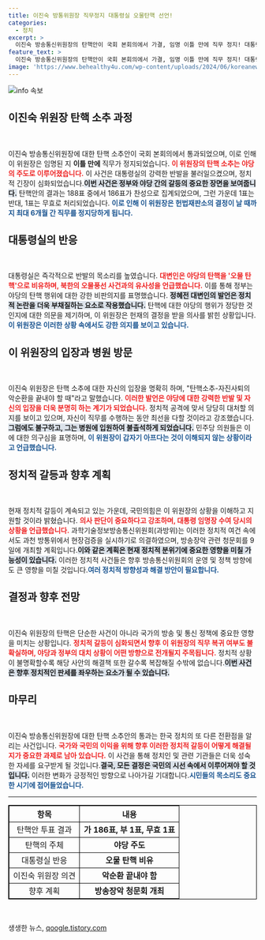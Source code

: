 ```yaml
---
title: 이진숙 방통위원장 직무정지 대통령실 오물탄핵 선언!
categories:
  - 정치
excerpt: >
  이진숙 방송통신위원장의 탄핵안이 국회 본회의에서 가결, 임명 이틀 만에 직무 정지! 대통령실의 반박과 정치적 논란 속에 과연 헌법재판소의 결정은 어떻게 될까? 클릭해 상세한 내용을 확인하세요!
feature_text: >
  이진숙 방송통신위원장의 탄핵안이 국회 본회의에서 가결, 임명 이틀 만에 직무 정지! 대통령실의 반박과 정치적 논란 속에 과연 헌법재판소의 결정은 어떻게 될까? 클릭해 상세한 내용을 확인하세요!
image: 'https://www.behealthy4u.com/wp-content/uploads/2024/06/koreanews.jpg'
---
```


<p><img src="https://www.behealthy4u.com/wp-content/uploads/2024/06/koreanews.jpg" alt="info 속보" /></p>

<h2 data-ke-size="size26">이진숙 위원장 탄핵 소추 과정</h2>

<p data-ke-size="size16">&nbsp;</p>

<p>이진숙 방송통신위원장에 대한 탄핵 소추안이 국회 본회의에서 통과되었으며, 이로 인해 이 위원장은 임명된 지 <strong>이틀 만에</strong> 직무가 정지되었습니다. <b><span style="color: #ee2323;">이 위원장의 탄핵 소추는 야당의 주도로 이루어졌습니다.</span></b> 이 사건은 대통령실의 강력한 반발을 불러일으켰으며, 정치적 긴장이 심화되었습니다.<b><span style="background-color: #21538527;">이번 사건은 정부와 야당 간의 갈등의 중요한 장면을 보여줍니다.</span></b> 탄핵안의 결과는 188표 중에서 186표가 찬성으로 집계되었으며, 그런 가운데 1표는 반대, 1표는 무효로 처리되었습니다. <b><span style="color: #1a5490;">이로 인해 이 위원장은 헌법재판소의 결정이 날 때까지 최대 6개월 간 직무를 정지당하게 됩니다.</span></b></p>

<h2 data-ke-size="size26">대통령실의 반응</h2>

<p data-ke-size="size16">&nbsp;</p>

<p>대통령실은 즉각적으로 반발의 목소리를 높였습니다. <b><span style="color: #ee2323;">대변인은 야당의 탄핵을 '오물 탄핵'으로 비유하며, 북한의 오물풍선 사건과의 유사성을 언급했습니다.</span></b> 이를 통해 정부는 야당의 탄핵 행위에 대한 강한 비판의지를 표명했습니다. <b><span style="background-color: #21538527;">정혜전 대변인의 발언은 정치적 논란을 더욱 부채질하는 요소로 작용했습니다.</span></b> 탄핵에 대한 야당의 행위가 정당한 것인지에 대한 의문을 제기하며, 이 위원장은 헌재의 결정을 받을 의사를 밝힌 상황입니다.<b><span style="color: #1a5490;">이 위원장은 이러한 상황 속에서도 강한 의지를 보이고 있습니다.</span></b></p>

<h2 data-ke-size="size26">이 위원장의 입장과 병원 방문</h2>

<p data-ke-size="size16">&nbsp;</p>

<p>이진숙 위원장은 탄핵 소추에 대한 자신의 입장을 명확히 하며, "탄핵소추-자진사퇴의 악순환을 끝내야 할 때"라고 말했습니다. <b><span style="color: #ee2323;">이러한 발언은 야당에 대한 강력한 반발 및 자신의 입장을 더욱 분명히 하는 계기가 되었습니다.</span></b> 정치적 공격에 맞서 당당히 대처할 의지를 보이고 있으며, 자신이 직무를 수행하는 동안 최선을 다할 것이라고 강조했습니다.<b><span style="background-color: #21538527;">그럼에도 불구하고, 그는 병원에 입원하여 불출석하게 되었습니다.</span></b> 민주당 의원들은 이에 대한 의구심을 표명하며, <b><span style="color: #1a5490;">이 위원장이 갑자기 아프다는 것이 이해되지 않는 상황이라고 언급했습니다.</span></b></p>

<h2 data-ke-size="size26">정치적 갈등과 향후 계획</h2>

<p data-ke-size="size16">&nbsp;</p>

<p>현재 정치적 갈등이 계속되고 있는 가운데, 국민의힘은 이 위원장의 상황을 이해하고 지원할 것이라 밝혔습니다. <b><span style="color: #ee2323;">의사 판단이 중요하다고 강조하며, 대통령 임명장 수여 당시의 상황을 언급했습니다.</span></b> 과학기술정보방송통신위원회(과방위)는 이러한 정치적 여건 속에서도 과천 방통위에서 현장검증을 실시하기로 의결하였으며, 방송장악 관련 청문회를 9일에 개최할 계획입니다.<b><span style="background-color: #21538527;">이와 같은 계획은 현재 정치적 분위기에 중요한 영향을 미칠 가능성이 있습니다.</span></b> 이러한 정치적 사건들은 향후 방송통신위원회의 운영 및 정책 방향에도 큰 영향을 미칠 것입니다.<b><span style="color: #1a5490;">여러 정치적 방향성과 해결 방안이 필요합니다.</span></b></p>

<h2 data-ke-size="size26">결정과 향후 전망</h2>

<p data-ke-size="size16">&nbsp;</p>

<p>이진숙 위원장의 탄핵은 단순한 사건이 아니라 국가의 방송 및 통신 정책에 중요한 영향을 미치는 상황입니다. <b><span style="color: #ee2323;">정치적 갈등이 심화되면서 향후 이 위원장의 직무 복귀 여부도 불확실하며, 야당과 정부의 대치 상황이 어떤 방향으로 전개될지 주목됩니다.</span></b> 정치적 상황이 불명확할수록 해당 사안의 해결책 또한 갈수록 복잡해질 수밖에 없습니다.<b><span style="background-color: #21538527;">이번 사건은 향후 정치적인 판세를 좌우하는 요소가 될 수 있습니다.</span></b></p>

<h2 data-ke-size="size26">마무리</h2>

<p data-ke-size="size16">&nbsp;</p>

<p>이진숙 방송통신위원장에 대한 탄핵 소추안의 통과는 한국 정치의 또 다른 전환점을 알리는 사건입니다. <b><span style="color: #ee2323;">국가와 국민의 이익을 위해 향후 이러한 정치적 갈등이 어떻게 해결될지가 중요한 과제로 남아 있습니다.</span></b> 이 사건을 통해 정치인 및 관련 기관들은 더욱 성숙한 자세를 요구받게 될 것입니다.<b><span style="background-color: #21538527;">결국, 모든 결정은 국민의 시선 속에서 이루어져야 할 것입니다.</span></b> 이러한 변화가 긍정적인 방향으로 나아가길 기대합니다.<b><span style="color: #1a5490;">시민들의 목소리도 중요한 시기에 접어들었습니다.</span></b></p>

<hr>

<table style="border-collapse: collapse; border: 1px solid black; width: 100%;">
  <tr>
    <th style="border: 1px solid black; text-align: center;">항목</th>
    <th style="border: 1px solid black; text-align: center;">내용</th>
  </tr>
  <tr>
    <td style="border: 1px solid black; text-align: center;">탄핵안 투표 결과</td>
    <td style="border: 1px solid black; text-align: center;"><b>가 186표, 부 1표, 무효 1표</b></td>
  </tr>
  <tr>
    <td style="border: 1px solid black; text-align: center;">탄핵의 주체</td>
    <td style="border: 1px solid black; text-align: center;"><b>야당 주도</b></td>
  </tr>
  <tr>
    <td style="border: 1px solid black; text-align: center;">대통령실 반응</td>
    <td style="border: 1px solid black; text-align: center;"><b>오물 탄핵 비유</b></td>
  </tr>
  <tr>
    <td style="border: 1px solid black; text-align: center;">이진숙 위원장 의견</td>
    <td style="border: 1px solid black; text-align: center;"><b>악순환 끝내야 함</b></td>
  </tr>
  <tr>
    <td style="border: 1px solid black; text-align: center;">향후 계획</td>
    <td style="border: 1px solid black; text-align: center;"><b>방송장악 청문회 개최</b></td>
  </tr>
</table>

<p data-ke-size="size16">&nbsp;</p>
생생한 뉴스, <a href="https://qoogle.tistory.com" rel="dofollow">qoogle.tistory.com</a>


